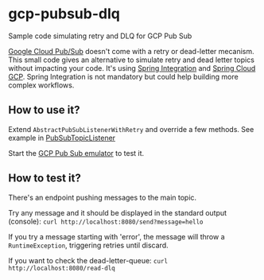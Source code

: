 # gcp-pubsub-dlq
Sample code simulating retry and DLQ for GCP Pub Sub

[Google Cloud Pub/Sub](https://cloud.google.com/pubsub/) doesn't come with a retry or dead-letter mecanism.
This small code gives an alternative to simulate retry and dead letter topics without impacting your code.
It's using [Spring Integration](https://spring.io/projects/spring-integration) and [Spring Cloud GCP](https://spring.io/projects/spring-cloud-gcp).
Spring Integration is not mandatory but could help building more complex workflows.

## How to use it?
Extend `AbstractPubSubListenerWithRetry` and override a few methods.
See example in [PubSubTopicListener](src/main/java/com/demo/configuration/PubSubTopicListener.java)

Start the [GCP Pub Sub emulator](https://cloud.google.com/pubsub/docs/emulator) to test it.

## How to test it?
There's an endpoint pushing messages to the main topic.

Try any message and it should be displayed in the standard output (console):
`curl http://localhost:8080/send?message=hello`

If you try a message starting with 'error', the message will throw a `RuntimeException`, triggering retries until discard.

If you want to check the dead-letter-queue:
`curl http://localhost:8080/read-dlq`